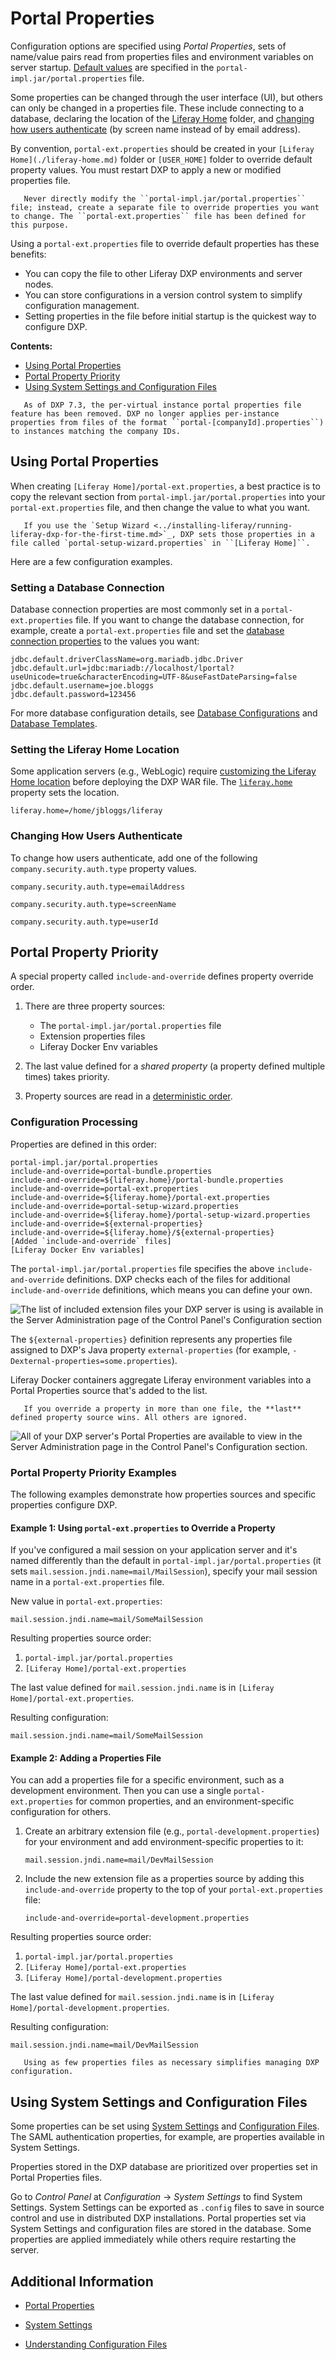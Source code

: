 # Portal Properties

Configuration options are specified using *Portal Properties*, sets of name/value pairs read from properties files and environment variables on server startup. [Default values](https://docs.liferay.com/dxp/portal/7.3-latest/propertiesdoc/portal.properties.html) are specified in the `portal-impl.jar/portal.properties` file.

Some properties can be changed through the user interface (UI), but others can only be changed in a properties file. These include connecting to a database, declaring the location of the [Liferay Home](./liferay-home.md) folder, and [changing how users authenticate](../securing-liferay/authentication-basics.md#configuring-authentication-type-using-properties) (by screen name instead of by email address).

By convention, `portal-ext.properties` should be created in your `[Liferay Home](./liferay-home.md)` folder or `[USER_HOME]` folder to override default property values. You must restart DXP to apply a new or modified properties file.

```warning::
   Never directly modify the ``portal-impl.jar/portal.properties`` file; instead, create a separate file to override properties you want to change. The ``portal-ext.properties`` file has been defined for this purpose.
```

Using a `portal-ext.properties` file to override default properties has these benefits:

* You can copy the file to other Liferay DXP environments and server nodes.
* You can store configurations in a version control system to simplify configuration management.
* Setting properties in the file before initial startup is the quickest way to configure DXP.

**Contents:**

* [Using Portal Properties](#using-portal-properties)
* [Portal Property Priority](#portal-property-priority)
* [Using System Settings and Configuration Files](#using-system-settings-and-configuration-files)

```note::
   As of DXP 7.3, the per-virtual instance portal properties file feature has been removed. DXP no longer applies per-instance properties from files of the format ``portal-[companyId].properties``) to instances matching the company IDs.
```

## Using Portal Properties

When creating `[Liferay Home]/portal-ext.properties`, a best practice is to copy the relevant section from `portal-impl.jar/portal.properties` into your `portal-ext.properties` file, and then change the value to what you want.

```note::
   If you use the `Setup Wizard <../installing-liferay/running-liferay-dxp-for-the-first-time.md>`_, DXP sets those properties in a file called `portal-setup-wizard.properties` in ``[Liferay Home]``.
```

Here are a few configuration examples.

### Setting a Database Connection

Database connection properties are most commonly set in a `portal-ext.properties` file. If you want to change the database connection, for example, create a `portal-ext.properties` file and set the [database connection properties](./database-templates.md) to the values you want:

```properties
jdbc.default.driverClassName=org.mariadb.jdbc.Driver
jdbc.default.url=jdbc:mariadb://localhost/lportal?useUnicode=true&characterEncoding=UTF-8&useFastDateParsing=false
jdbc.default.username=joe.bloggs
jdbc.default.password=123456
```

For more database configuration details, see [Database Configurations](./database-configurations.md) and [Database Templates](./database-templates.md).

### Setting the Liferay Home Location

Some application servers (e.g., WebLogic) require [customizing the Liferay Home location](../installing-liferay-on-an-application-server/installing-dxp-on-weblogic#declare-the-liferay-home-folder) before deploying the DXP WAR file. The [`liferay.home`](https://docs.liferay.com/dxp/portal/7.3-latest/propertiesdoc/portal.properties.html#Liferay%20Home) property sets the location.

```properties
liferay.home=/home/jbloggs/liferay
```

### Changing How Users Authenticate

To change how users authenticate, add one of the following `company.security.auth.type` property values.

```properties
company.security.auth.type=emailAddress
```

```properties
company.security.auth.type=screenName
```

```properties
company.security.auth.type=userId
```

## Portal Property Priority

A special property called `include-and-override` defines property override order.

1. There are three property sources:

    * The `portal-impl.jar/portal.properties` file
    * Extension properties files
    * Liferay Docker Env variables

1. The last value defined for a *shared property* (a property defined multiple times) takes priority.

1. Property sources are read in a [deterministic order](#configuration-processing).

### Configuration Processing

Properties are defined in this order:

```properties
portal-impl.jar/portal.properties
include-and-override=portal-bundle.properties
include-and-override=${liferay.home}/portal-bundle.properties
include-and-override=portal-ext.properties
include-and-override=${liferay.home}/portal-ext.properties
include-and-override=portal-setup-wizard.properties
include-and-override=${liferay.home}/portal-setup-wizard.properties
include-and-override=${external-properties}
include-and-override=${liferay.home}/${external-properties}
[Added `include-and-override` files]
[Liferay Docker Env variables]
```

The `portal-impl.jar/portal.properties` file specifies the above `include-and-override` definitions. DXP checks each of the files for additional `include-and-override` definitions, which means you can define your own.

![The list of included extension files your DXP server is using is available in the Server Administration page of the Control Panel's Configuration section](./portal-properties/images/01.png)

The `${external-properties}` definition represents any properties file assigned to DXP's Java property `external-properties` (for example, `-Dexternal-properties=some.properties`).

Liferay Docker containers aggregate Liferay environment variables into a Portal Properties source that's added to the list.

```important::
   If you override a property in more than one file, the **last** defined property source wins. All others are ignored.
```

![All of your DXP server's Portal Properties are available to view in the Server Administration page in the Control Panel's Configuration section.](./portal-properties/images/02.png)

### Portal Property Priority Examples

The following examples demonstrate how properties sources and specific properties configure DXP.

#### Example 1: Using `portal-ext.properties` to Override a Property

If you've configured a mail session on your application server and it's named differently than the default in `portal-impl.jar/portal.properties` (it sets `mail.session.jndi.name=mail/MailSession`), specify your mail session name in a `portal-ext.properties` file.

New value in `portal-ext.properties`:

```properties
mail.session.jndi.name=mail/SomeMailSession
```

Resulting properties source order:

1. `portal-impl.jar/portal.properties`
1. `[Liferay Home]/portal-ext.properties`

The last value defined for `mail.session.jndi.name` is in `[Liferay Home]/portal-ext.properties`.

Resulting configuration:

```properties
mail.session.jndi.name=mail/SomeMailSession
```

#### Example 2: Adding a Properties File

You can add a properties file for a specific environment, such as a development environment. Then you can use a single `portal-ext.properties` for common properties, and an environment-specific configuration for others.

1. Create an arbitrary extension file (e.g., `portal-development.properties`) for your environment and add environment-specific properties to it:

    ```properties
    mail.session.jndi.name=mail/DevMailSession
    ```

1. Include the new extension file as a properties source by adding this `include-and-override` property to the top of your `portal-ext.properties` file:

    ```properties
    include-and-override=portal-development.properties
    ```

Resulting properties source order:

1. `portal-impl.jar/portal.properties`
1. `[Liferay Home]/portal-ext.properties`
1. `[Liferay Home]/portal-development.properties`

The last value defined for `mail.session.jndi.name` is in `[Liferay Home]/portal-development.properties`.

Resulting configuration:

```properties
mail.session.jndi.name=mail/DevMailSession
```

```tip::
   Using as few properties files as necessary simplifies managing DXP configuration.
```

## Using System Settings and Configuration Files

Some properties can be set using [System Settings](../../system-administration/system-settings/system-settings.md) and [Configuration Files](../../system-administration/system-settings/using-configuration-files.md). The SAML authentication properties, for example, are properties available in System Settings.

Properties stored in the DXP database are prioritized over properties set in Portal Properties files.

Go to *Control Panel* at *Configuration* &rarr; *System Settings* to find System Settings. System Settings can be exported as `.config` files to save in source control and use in distributed DXP installations. Portal properties set via System Settings and configuration files are stored in the database. Some properties are applied immediately while others require restarting the server.

## Additional Information

* [Portal Properties](https://docs.liferay.com/dxp/portal/7.3-latest/propertiesdoc/portal.properties.html)

* [System Settings](../../system-administration/system-settings/system-settings.md)

* [Understanding Configuration Files](../../system-administration/system-settings/using-configuration-files.md)